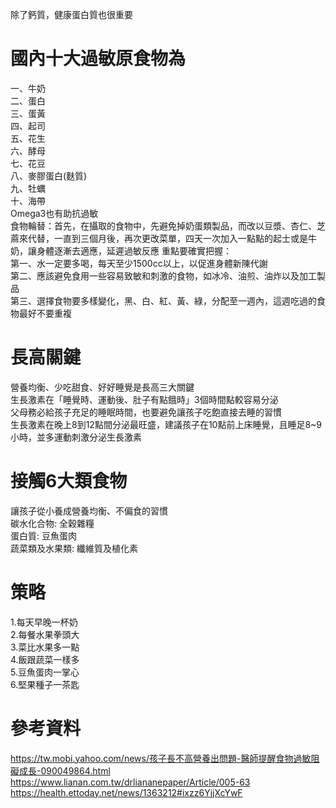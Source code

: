 除了鈣質，健康蛋白質也很重要  

# 國內十大過敏原食物為  
一、牛奶  
二、蛋白  
三、蛋黃  
四、起司  
五、花生  
六、酵母  
七、花豆  
八、麥膠蛋白(麩質)  
九、牡蠣  
十、海帶    
Omega3也有助抗過敏  
食物輪替：首先，在攝取的食物中，先避免掉奶蛋類製品，而改以豆漿、杏仁、芝蔴來代替，一直到三個月後，再次更改菜單，四天一次加入一點點的起士或是牛奶，讓身體逐漸去適應，延遲過敏反應
重點要確實把握：  
第一、水一定要多喝，每天至少1500cc以上，以促進身體新陳代謝  
第二、應該避免食用一些容易致敏和刺激的食物，如冰冷、油煎、油炸以及加工製品  
第三、選擇食物要多樣變化，黑、白、紅、黃、綠，分配至一週內，這週吃過的食物最好不要重複  

# 長高關鍵
營養均衡、少吃甜食、好好睡覺是長高三大關鍵  
生長激素在「睡覺時、運動後、肚子有點餓時」3個時間點較容易分泌  
父母務必給孩子充足的睡眠時間，也要避免讓孩子吃飽直接去睡的習慣  
生長激素在晚上8到12點間分泌最旺盛，建議孩子在10點前上床睡覺，且睡足8~9小時，並多運動刺激分泌生長激素  

# 接觸6大類食物
讓孩子從小養成營養均衡、不偏食的習慣  
碳水化合物: 全穀雜糧  
蛋白質: 豆魚蛋肉  
蔬菜類及水果類: 纖維質及植化素  

# 策略
1.每天早晚一杯奶  
2.每餐水果拳頭大  
3.菜比水果多一點  
4.飯跟蔬菜一樣多  
5.豆魚蛋肉一掌心  
6.堅果種子一茶匙  

# 參考資料
https://tw.mobi.yahoo.com/news/孩子長不高營養出問題-醫師提醒食物過敏阻礙成長-090049864.html  
https://www.lianan.com.tw/drliananepaper/Article/005-63  
https://health.ettoday.net/news/1363212#ixzz6YjjXcYwF  
